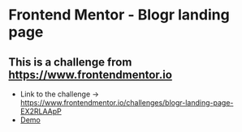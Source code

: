 # Frontend Mentor - Blogr landing page

## This is a challenge from https://www.frontendmentor.io
- Link to the challenge -> https://www.frontendmentor.io/challenges/blogr-landing-page-EX2RLAApP
- <a href="https://yunusa-sanusi.github.io/blogr/">Demo</a>
